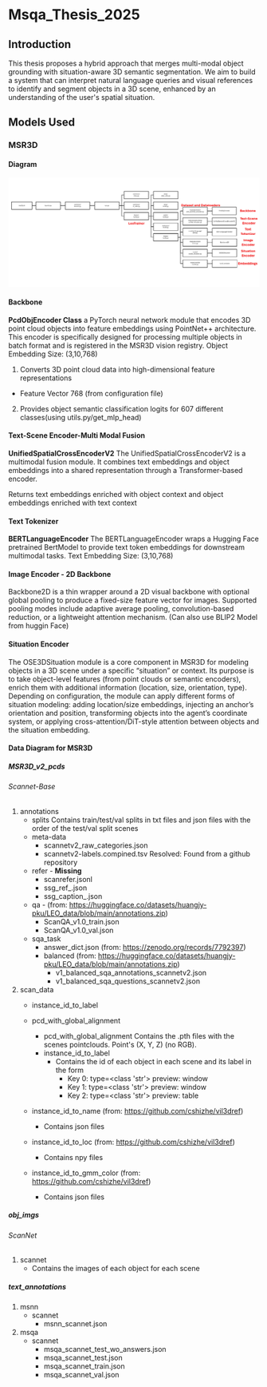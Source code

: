 # Msqa_Thesis_2025
## Introduction
 This thesis proposes a hybrid approach that merges multi-modal object grounding with situation-aware 3D semantic segmentation. We aim to build a system that can interpret natural language queries and visual references to identify and segment objects in a 3D scene, enhanced by an understanding of the user's spatial situation.
## Models Used
### MSR3D
#### Diagram
![Pipeline Diagram](assets/msr3d_diagram.png)

#### Backbone
**PcdObjEncoder Class**
 a PyTorch neural network module that encodes 3D point cloud objects into feature embeddings using PointNet++ architecture. This encoder is specifically designed for processing multiple objects in batch format and is registered in the MSR3D vision registry.
 Object Embedding Size: (3,10,768)
 1. Converts 3D point cloud data into high-dimensional feature representations
  - Feature Vector 768 (from configuration file)
 2. Provides object semantic classification logits for 607 different classes(using utils.py/get_mlp_head)
 #### Text-Scene Encoder-Multi Modal Fusion
 **UnifiedSpatialCrossEncoderV2**
 The UnifiedSpatialCrossEncoderV2 is a multimodal fusion module. It combines text embeddings and object embeddings into a shared representation through a Transformer-based encoder.

 Returns text embeddings enriched with object context and object embeddings enriched with text context
#### Text Tokenizer
**BERTLanguageEncoder**
The BERTLanguageEncoder wraps a Hugging Face pretrained BertModel to provide text token embeddings for downstream multimodal tasks. 
Text Embedding Size: (3,10,768) 
#### Image Encoder - 2D Backbone
Backbone2D is a thin wrapper around a 2D visual backbone with optional global pooling to produce a fixed-size feature vector for images. Supported pooling modes include adaptive average pooling, convolution-based reduction, or a lightweight attention mechanism.
(Can also use BLIP2 Model from huggin Face)
#### Situation Encoder
The OSE3DSituation module is a core component in MSR3D for modeling objects in a 3D scene under a specific “situation” or context. Its purpose is to take object-level features (from point clouds or semantic encoders), enrich them with additional information (location, size, orientation, type). Depending on configuration, the module can apply different forms of situation modeling: adding location/size embeddings, injecting an anchor’s orientation and position, transforming objects into the agent’s coordinate system, or applying cross-attention/DiT-style attention between objects and the situation embedding.
#### Data Diagram for MSR3D
##### MSR3D_v2_pcds
###### Scannet-Base
1. annotations
   - splits
      Contains train/test/val splits in txt files and json files with the order of the test/val split scenes
   - meta-data
      - scannetv2_raw_categories.json
      - scannetv2-labels.compined.tsv
      Resolved: Found from a github repository 
   - refer - **Missing**
      - scanrefer.jsonl
      - ssg_ref_.json
      - ssg_caption_.json
   - qa - (from: https://huggingface.co/datasets/huangjy-pku/LEO_data/blob/main/annotations.zip)
      - ScanQA_v1.0_train.json
      - ScanQA_v1.0_val.json
   - sqa_task 
      - answer_dict.json (from: https://zenodo.org/records/7792397)
      - balanced (from: https://huggingface.co/datasets/huangjy-pku/LEO_data/blob/main/annotations.zip)
         - v1_balanced_sqa_annotations_scannetv2.json
         - v1_balanced_sqa_questions_scannetv2.json
2. scan_data
   - instance_id_to_label

   - pcd_with_global_alignment
      - pcd_with_global_alignment
         Contains the .pth files with the scenes pointclouds. Point's (X, Y, Z) (no RGB).
      - instance_id_to_label
         - Contains the id of each object in each scene and its label in the form 
            - Key 0: type=<class 'str'>
            preview: window
            - Key 1: type=<class 'str'>
            preview: window
            - Key 2: type=<class 'str'>
            preview: table
   - instance_id_to_name (from: https://github.com/cshizhe/vil3dref)
      - Contains json files
   - instance_id_to_loc (from: https://github.com/cshizhe/vil3dref)
      - Contains npy files  
   - instance_id_to_gmm_color (from: https://github.com/cshizhe/vil3dref)
      - Contains json files
##### obj_imgs
###### ScanNet
   1. scannet
      - Contains the images of each object for each scene
##### text_annotations
   1. msnn
      - scannet
         - msnn_scannet.json
   2. msqa
      - scannet
         - msqa_scannet_test_wo_answers.json
         - msqa_scannet_test.json
         - msqa_scannet_train.json
         - msqa_scannet_val.json